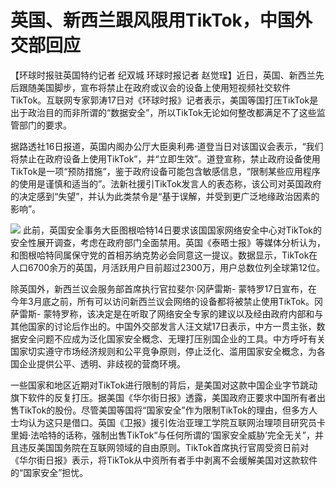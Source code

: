 # 英国、新西兰跟风限用TikTok，中国外交部回应

【环球时报驻英国特约记者 纪双城 环球时报记者
赵觉珵】近日，英国、新西兰先后跟随美国脚步，宣布将禁止在政府或议会的设备上使用短视频社交软件TikTok。互联网专家郭涛17日对《环球时报》记者表示，美国等国打压TikTok是出于政治目的而非所谓的“数据安全”，所以TikTok无论如何整改都满足不了这些监管部门的要求。

据路透社16日报道，英国内阁办公厅大臣奥利弗·道登当日对该国议会表示，“我们将禁止在政府设备上使用TikTok”，并“立即生效”。道登宣称，禁止政府设备使用TikTok是一项“预防措施”，鉴于政府设备可能包含敏感信息，“限制某些应用程序的使用是谨慎和适当的”。法新社援引TikTok发言人的表态称，该公司对英国政府的决定感到“失望”，并认为此类禁令是“基于误解，并受到更广泛地缘政治因素的影响”。

![](https://inews.gtimg.com/om_bt/OWnY-nUBWK8t7Cfoir985mZ_gR5VrFFLlZndgtux-NWyMAA/1000)
此前，英国安全事务大臣图根哈特14日要求该国国家网络安全中心对TikTok的安全性展开调查，考虑在政府部门全面禁用。英国《泰晤士报》等媒体分析认为，和图根哈特同属保守党的首相苏纳克势必会同意这一提议。数据显示，TikTok在人口6700余万的英国，月活跃用户目前超过2300万，用户总数位列全球第12位。

除英国外，新西兰议会服务部首席执行官拉斐尔·冈萨雷斯-
蒙特罗17日宣布，在今年3月底之前，所有可以访问新西兰议会网络的设备都将被禁止使用TikTok。冈萨雷斯-
蒙特罗称，该决定是在听取了网络安全专家的建议以及经由政府内部和与其他国家的讨论后作出的。中国外交部发言人汪文斌17日表示，中方一贯主张，数据安全问题不应成为泛化国家安全概念、无理打压别国企业的工具。中方呼吁有关国家切实遵守市场经济规则和公平竞争原则，停止泛化、滥用国家安全概念，为各国企业提供公平、透明、非歧视的营商环境。

一些国家和地区近期对TikTok进行限制的背后，是美国对这款中国企业字节跳动旗下软件的反复打压。据美国《华尔街日报》透露，美国政府正要求中国所有者出售TikTok的股份。尽管美国等国将“国家安全”作为限制TikTok的理由，但多方人士均认为这只是借口。英国《卫报》援引佐治亚理工学院互联网治理项目研究员卡里姆·法哈特的话称，强制出售TikTok“与任何所谓的‘国家安全威胁’完全无关”，并且违反美国国务院在互联网领域的自由原则。TikTok首席执行官周受资日前对《华尔街日报》表示，将TikTok从中资所有者手中剥离不会缓解美国对这款软件的“国家安全”担忧。

